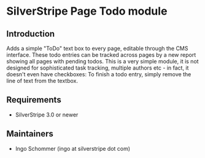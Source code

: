 # SilverStripe Page Todo module #

## Introduction ##

Adds a simple "ToDo" text box to every page, editable through the CMS interface.
These todo entries can be tracked across pages by a new report showing all pages
with pending todos. This is a very simple module, it is not designed for sophisticated
task tracking, multiple authors etc - in fact, it doesn't even have checkboxes:
To finish a todo entry, simply remove the line of text from the textbox.

## Requirements ##

 * SilverStripe 3.0 or newer

## Maintainers ##

 * Ingo Schommer (ingo at silverstripe dot com)